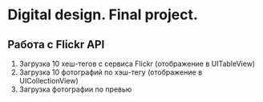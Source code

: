 # Digital design. Final project.

## Работа с Flickr API

1. Загрузка 10 хеш-тегов с сервиса Flickr (отображение в UITableView)
2. Загрузка 10 фотографий по хэш-тегу (отображение в UICollectionView)
3. Загрузка фотографии по превью

